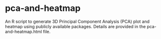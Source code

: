 # pca-and-heatmap
An R script to generate 3D Principal Component Analysis (PCA) plot and heatmap using publicly available packages. Details are provided in the pca-and-heatmap.html file.
